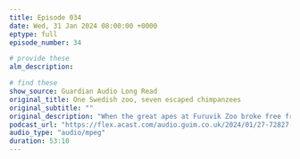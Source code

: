 ```yaml
---
title: Episode 034
date: Wed, 31 Jan 2024 08:00:00 +0000
eptype: full
episode_number: 34

# provide these
alm_description: 

# find these
show_source: Guardian Audio Long Read
original_title: One Swedish zoo, seven escaped chimpanzees
original_subtitle: ""
original_description: "When the great apes at Furuvik Zoo broke free from their enclosure last winter, the keepers faced a terrible choice. This is the story of the most dramatic 72 hours of their lives. By Imogen West-Knights."
podcast_url: "https://flex.acast.com/audio.guim.co.uk/2024/01/27-72827-gdn.alr.242901.JB_IMOGEN_WK_SWEDISH_ZOO.mp3"
audio_type: "audio/mpeg"
duration: 53:10
---
```

